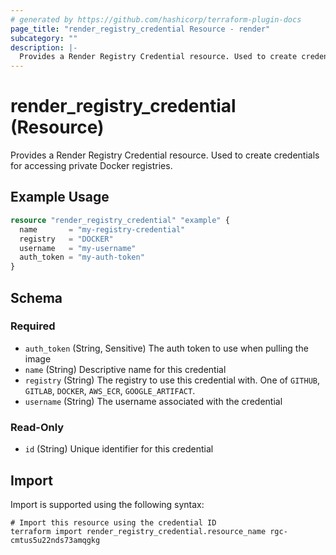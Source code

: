 ```yaml
---
# generated by https://github.com/hashicorp/terraform-plugin-docs
page_title: "render_registry_credential Resource - render"
subcategory: ""
description: |-
  Provides a Render Registry Credential resource. Used to create credentials for accessing private Docker registries.
---
```


# render_registry_credential (Resource)

Provides a Render Registry Credential resource. Used to create credentials for accessing private Docker registries.

## Example Usage

```terraform
resource "render_registry_credential" "example" {
  name       = "my-registry-credential"
  registry   = "DOCKER"
  username   = "my-username"
  auth_token = "my-auth-token"
}
```

<!-- schema generated by tfplugindocs -->
## Schema

### Required

- `auth_token` (String, Sensitive) The auth token to use when pulling the image
- `name` (String) Descriptive name for this credential
- `registry` (String) The registry to use this credential with. One of `GITHUB`, `GITLAB`, `DOCKER`, `AWS_ECR`, `GOOGLE_ARTIFACT`.
- `username` (String) The username associated with the credential

### Read-Only

- `id` (String) Unique identifier for this credential

## Import

Import is supported using the following syntax:

```shell
# Import this resource using the credential ID
terraform import render_registry_credential.resource_name rgc-cmtus5u22nds73amqgkg
```
